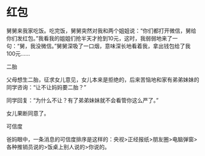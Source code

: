 # 红包

舅舅来我家吃饭。吃完饭，舅舅突然对我和两个姐姐说：“你们都打开微信，舅给你们发红包。”我看我的姐姐们抢半天才抢到10元，这时，我弱弱地来了一句：“舅，我没微信。”舅舅深吸了一口烟，意味深长地看着我，拿出钱包给了我100元…… 

二胎 

父母想生二胎，征求女儿意见，女儿本来是拒绝的，后来苦恼地和家有弟弟妹妹的同学咨询：“让不让妈妈要二胎？” 

同学回复：“为什么不让？有了弟弟妹妹就不会看管你这么严了。” 

女儿果断同意了。 

可信度 

爸妈眼中，一条消息的可信度排序是这样的：央视>正经报纸>朋友圈>电脑弹窗>各种推销员说的>饭桌上别人说的>你说的。
